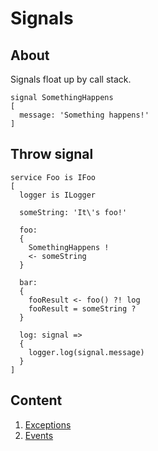 # Signals
## About
Signals float up by call stack.
```
signal SomethingHappens
[
  message: 'Something happens!'
]
```

## Throw signal
```
service Foo is IFoo
[
  logger is ILogger
  
  someString: 'It\'s foo!'
  
  foo:
  {
    SomethingHappens !
    <- someString
  }
  
  bar:
  {
    fooResult <- foo() ?! log
    fooResult = someString ?
  }
  
  log: signal =>
  {
    logger.log(signal.message)
  }
]
```

## Content
1. [Exceptions](signals/exceptions.md)
2. [Events](signals/events.md)
